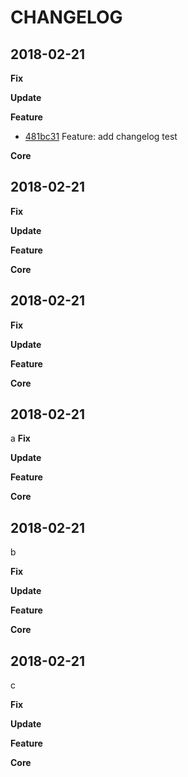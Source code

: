 # CHANGELOG
## 2018-02-21


<b>Fix</b>


<b>Update</b>


<b>Feature</b>

- [481bc31](https://github.com/FazioNico/node-micro/commit/481bc31180a025e573cee2eafa6ffb4dec7dae93) Feature: add changelog test

<b>Core</b>



## 2018-02-21


<b>Fix</b>


<b>Update</b>


<b>Feature</b>


<b>Core</b>



## 2018-02-21


<b>Fix</b>


<b>Update</b>


<b>Feature</b>


<b>Core</b>



## 2018-02-21

a
<b>Fix</b>


<b>Update</b>


<b>Feature</b>


<b>Core</b>



## 2018-02-21
b

<b>Fix</b>


<b>Update</b>


<b>Feature</b>


<b>Core</b>



## 2018-02-21
c

<b>Fix</b>


<b>Update</b>


<b>Feature</b>


<b>Core</b>

